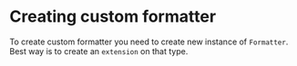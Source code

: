 # Creating custom formatter

To create custom formatter you need to create new instance of ``Formatter``. Best way is to create an `extension` on that type.

